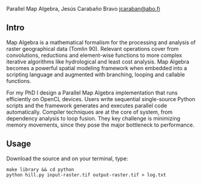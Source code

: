Parallel Map Algebra,
Jesús Carabaño Bravo <jcaraban@abo.fi>

Intro
-----

Map Algebra is a mathematical formalism for the processing and analysis of raster geographical data (Tomlin 90). Relevant operations cover from convolutions, reductions and element-wise functions to more complex iterative algorithms like hydrological and least cost analysis. Map Algebra becomes a powerful spatial modeling framework when embedded into a scripting language and augmented with branching, looping and callable functions.

For my PhD I design a Parallel Map Algebra implementation that runs efficiently on OpenCL devices. Users write sequential single-source Python scripts and the framework generates and executes parallel code automatically. Compiler techniques are at the core of system, from dependency analysis to loop fusion. They key challenge is minimizing memory movements, since they pose the major bottleneck to performance.

Usage
------------
Download the source and on your terminal, type:
```
make library && cd python
python hill.py input-raster.tif output-raster.tif > log.txt
```